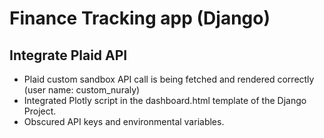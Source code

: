 # Finance Tracking app (Django)

## Integrate Plaid API

* Plaid custom sandbox API call is being fetched and rendered correctly (user name: custom_nuraly)
* Integrated Plotly script in the dashboard.html template of the Django Project.
* Obscured API keys and environmental variables.
